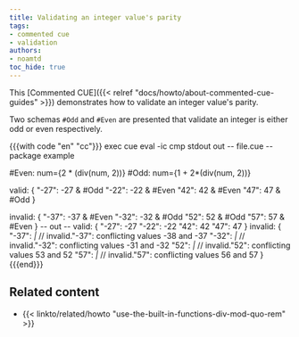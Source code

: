 ```yaml
---
title: Validating an integer value's parity
tags:
- commented cue
- validation
authors:
- noamtd
toc_hide: true
---
```


This [Commented CUE]({{< relref "docs/howto/about-commented-cue-guides" >}})
demonstrates how to validate an integer value's parity.

Two schemas `#Odd` and `#Even` are presented that validate an integer is either odd or even respectively.

{{{with code "en" "cc"}}}
exec cue eval -ic
cmp stdout out
-- file.cue --
package example

#Even: num={2 * (div(num, 2))}
#Odd:  num={1 + 2*(div(num, 2))}

valid: {
	"-27": -27 & #Odd
	"-22": -22 & #Even
	"42":  42 & #Even
	"47":  47 & #Odd
}

invalid: {
	"-37": -37 & #Even
	"-32": -32 & #Odd
	"52":  52 & #Odd
	"57":  57 & #Even
}
-- out --
valid: {
    "-27": -27
    "-22": -22
    "42":  42
    "47":  47
}
invalid: {
    "-37": _|_ // invalid."-37": conflicting values -38 and -37
    "-32": _|_ // invalid."-32": conflicting values -31 and -32
    "52":  _|_ // invalid."52": conflicting values 53 and 52
    "57":  _|_ // invalid."57": conflicting values 56 and 57
}
{{{end}}}

## Related content

- {{< linkto/related/howto "use-the-built-in-functions-div-mod-quo-rem" >}}
